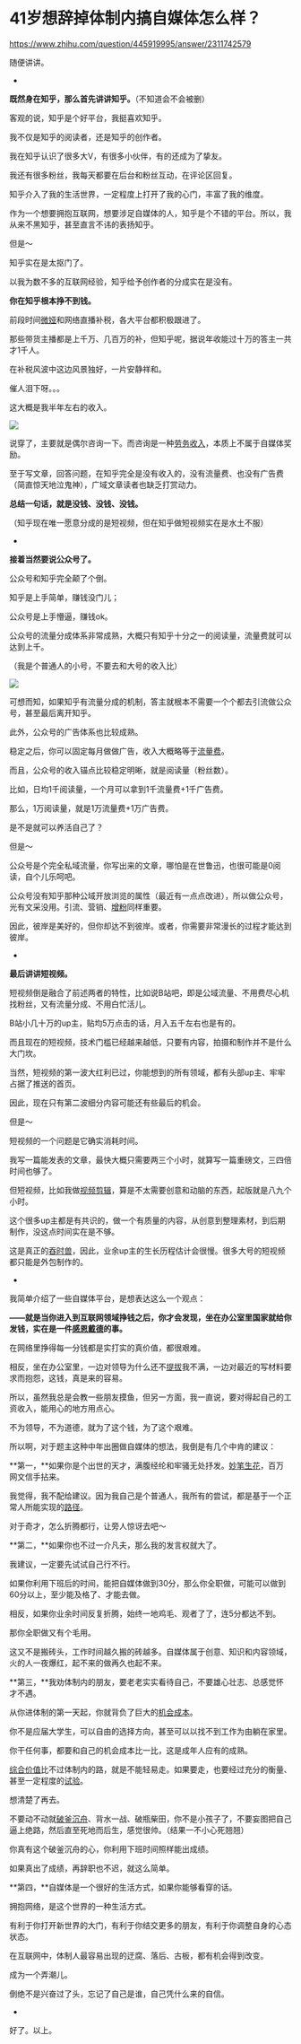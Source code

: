 # 41岁想辞掉体制内搞自媒体怎么样？

https://www.zhihu.com/question/445919995/answer/2311742579

随便讲讲。

-

**既然身在知乎，那么首先讲讲知乎。**（不知道会不会被删）

客观的说，知乎是个好平台，我挺喜欢知乎。

我不仅是知乎的阅读者，还是知乎的创作者。

我在知乎认识了很多大V，有很多小伙伴，有的还成为了挚友。

我还有很多粉丝，我每天都要在后台和粉丝互动，在评论区回复。

知乎介入了我的生活世界，一定程度上打开了我的心门，丰富了我的维度。

作为一个想要拥抱互联网，想要涉足自媒体的人，知乎是个不错的平台。所以，我从来不黑知乎，甚至直言不讳的表扬知乎。

但是～

知乎实在是太抠门了。

以我为数不多的互联网经验，知乎给予创作者的分成实在是没有。

**你在知乎根本挣不到钱。**

前段时间[微娅](https://www.zhihu.com/search?q=%E5%BE%AE%E5%A8%85&search_source=Entity&hybrid_search_source=Entity&hybrid_search_extra=%7B%22sourceType%22%3A%22answer%22%2C%22sourceId%22%3A2311742579%7D)和网络直播补税，各大平台都积极跟进了。

那些带货主播都是上千万、几百万的补，但知乎呢，据说年收能过十万的答主一共才1千人。

在补税风波中这边风景独好，一片安静祥和。

催人泪下呀。。。

这大概是我半年左右的收入。

![](https://picx.zhimg.com/50/v2-88acaa83bfad49f98d44fc0ad360ecfb_720w.jpg?source=1940ef5c)

说穿了，主要就是偶尔咨询一下。而咨询是一种[劳务收入](https://www.zhihu.com/search?q=%E5%8A%B3%E5%8A%A1%E6%94%B6%E5%85%A5&search_source=Entity&hybrid_search_source=Entity&hybrid_search_extra=%7B%22sourceType%22%3A%22answer%22%2C%22sourceId%22%3A2311742579%7D)，本质上不属于自媒体奖励。

至于写文章，回答问题，在知乎完全是没有收入的，没有流量费、也没有广告费（简直惊天地泣鬼神），广域文章读者也缺乏打赏动力。

**总结一句话，就是没钱、没钱、没钱。**

（知乎现在唯一愿意分成的是短视频，但在知乎做短视频实在是水土不服）

-

**接着当然要说公众号了。**

公众号和知乎完全颠了个倒。

知乎是上手简单，赚钱没门儿；

公众号是上手懵逼，赚钱ok。

公众号的流量分成体系非常成熟，大概只有知乎十分之一的阅读量，流量费就可以达到上千。

（我是个普通人的小号，不要去和大号的收入比）

![](https://pic1.zhimg.com/50/v2-476366db80fc86842d91fcd069081f53_720w.jpg?source=1940ef5c)

可想而知，如果知乎有流量分成的机制，答主就根本不需要一个个都去引流做公众号，甚至最后离开知乎。

此外，公众号的广告体系也比较成熟。

稳定之后，你可以固定每月做做广告，收入大概略等于[流量费](https://www.zhihu.com/search?q=%E6%B5%81%E9%87%8F%E8%B4%B9&search_source=Entity&hybrid_search_source=Entity&hybrid_search_extra=%7B%22sourceType%22%3A%22answer%22%2C%22sourceId%22%3A2311742579%7D)。

而且，公众号的收入锚点比较稳定明晰，就是阅读量（粉丝数）。

比如，日均1千阅读量，一个月可以拿到1千流量费+1千广告费。

那么，1万阅读量，就是1万流量费+1万广告费。

是不是就可以养活自己了？

但是～

公众号是个完全私域流量，你写出来的文章，哪怕是在世鲁迅，也很可能是0阅读，自个儿乐呵吧。

公众号没有知乎那种公域开放浏览的属性（最近有一点点改进），所以做公众号，光有文采没用。引流、营销、[增粉](https://www.zhihu.com/search?q=%E5%A2%9E%E7%B2%89&search_source=Entity&hybrid_search_source=Entity&hybrid_search_extra=%7B%22sourceType%22%3A%22answer%22%2C%22sourceId%22%3A2311742579%7D)同样重要。

因此，彼岸是美好的，但你却达不到彼岸。或者，你需要非常漫长的过程才能达到彼岸。

-

**最后讲讲短视频。**

短视频倒是融合了前述两者的特性，比如说B站吧，即是公域流量、不用费尽心机找粉丝，又有流量分成、不用白忙活儿。

B站小几十万的up主，贴均5万点击的话，月入五千左右也是有的。

而且现在的短视频，技术门槛已经越来越低，只要有内容，拍摄和制作并不是什么大门坎。

当然，短视频的第一波大红利已过，你能想到的所有领域，都有头部up主、牢牢占据了推送的首页。

因此，现在只有第二波细分内容可能还有些最后的机会。

但是～

短视频的一个问题是它确实消耗时间。

我写一篇能发表的文章，最快大概只需要两三个小时，就算写一篇重磅文，三四倍时间也够了。

但短视频，比如我做[视频剪辑](https://www.zhihu.com/search?q=%E8%A7%86%E9%A2%91%E5%89%AA%E8%BE%91&search_source=Entity&hybrid_search_source=Entity&hybrid_search_extra=%7B%22sourceType%22%3A%22answer%22%2C%22sourceId%22%3A2311742579%7D)，算是不太需要创意和动脑的东西，起版就是八九个小时。

这个很多up主都是有共识的，做一个有质量的内容，从创意到整理素材，到后期制作，没这点时间实在是不够。

这是真正的[吞时兽](https://www.zhihu.com/search?q=%E5%90%9E%E6%97%B6%E5%85%BD&search_source=Entity&hybrid_search_source=Entity&hybrid_search_extra=%7B%22sourceType%22%3A%22answer%22%2C%22sourceId%22%3A2311742579%7D)，因此，业余up主的生长历程估计会很慢。很多大号的短视频都只能是外包制作的。

-

我简单介绍了一些自媒体平台，是想表达这么一个观点：

**——就是当你进入到互联网领域挣钱之后，你才会发现，坐在办公室里国家就给你发钱，实在是一件[感恩戴德](https://www.zhihu.com/search?q=%E6%84%9F%E6%81%A9%E6%88%B4%E5%BE%B7&search_source=Entity&hybrid_search_source=Entity&hybrid_search_extra=%7B%22sourceType%22%3A%22answer%22%2C%22sourceId%22%3A2311742579%7D)的事。**

在网络里挣得每一分钱都是实打实的真价值，都很艰难。

相反，坐在办公室里，一边对领导为什么还不[提拔](https://www.zhihu.com/search?q=%E6%8F%90%E6%8B%94&search_source=Entity&hybrid_search_source=Entity&hybrid_search_extra=%7B%22sourceType%22%3A%22answer%22%2C%22sourceId%22%3A2311742579%7D)我不满，一边对最近的写材料要求而抱怨，这钱，真是来的容易。

所以，虽然我总是会教一些朋友摸鱼，但另一方面，我一直说，要对得起自己的工资收入，能用心的地方用点心。

不为领导，不为道德，就为了这个钱，为了这个艰难。

所以啊，对于题主这种中年出圈做自媒体的想法，我倒是有几个中肯的建议：

**第一，**如果你是个出世的天才，满腹经纶和牢骚无处抒发。[妙笔生花](https://www.zhihu.com/search?q=%E5%A6%99%E7%AC%94%E7%94%9F%E8%8A%B1&search_source=Entity&hybrid_search_source=Entity&hybrid_search_extra=%7B%22sourceType%22%3A%22answer%22%2C%22sourceId%22%3A2311742579%7D)，百万网文信手拈来。

我觉得，我不配给建议。因为我自己是个普通人，我所有的尝试，都是基于一个正常人所能实现的[路径](https://www.zhihu.com/search?q=%E8%B7%AF%E5%BE%84&search_source=Entity&hybrid_search_source=Entity&hybrid_search_extra=%7B%22sourceType%22%3A%22answer%22%2C%22sourceId%22%3A2311742579%7D)。

对于奇才，怎么折腾都行，让旁人惊讶去吧～

**第二，**如果你也不过一介凡夫，那么我的发言权就大了。

我建议，一定要先试试自己行不行。

如果你利用下班后的时间，能把自媒体做到30分，那么你全职做，可能可以做到60分以上，至少能及格了、才能去做。

相反，如果你业余时间反复折腾，始终一地鸡毛、观者了了，连5分都达不到。

那你全职做又有个毛用。

这又不是搬砖头，工作时间越久搬的砖越多。自媒体属于创意、知识和内容领域，火的人一夜爆红，起不来的做再久也起不来。

**第三，**我劝体制内的朋友，要老老实实看待自己，不要雄心壮志、总感觉怀才不遇。

从你进体制的第一天起，你就背负了巨大的[机会成本](https://www.zhihu.com/search?q=%E6%9C%BA%E4%BC%9A%E6%88%90%E6%9C%AC&search_source=Entity&hybrid_search_source=Entity&hybrid_search_extra=%7B%22sourceType%22%3A%22answer%22%2C%22sourceId%22%3A2311742579%7D)。

你不是应届大学生，可以自由的选择方向，甚至可以以找不到工作为由躺在家里。

你干任何事，都要和自己的机会成本比一比，这是成年人应有的成熟。

[综合价值](https://www.zhihu.com/search?q=%E7%BB%BC%E5%90%88%E4%BB%B7%E5%80%BC&search_source=Entity&hybrid_search_source=Entity&hybrid_search_extra=%7B%22sourceType%22%3A%22answer%22%2C%22sourceId%22%3A2311742579%7D)比不过体制内的路，就是不能轻易走。如果要走，也要经过充分的衡量、甚至一定程度的[试验](https://www.zhihu.com/search?q=%E8%AF%95%E9%AA%8C&search_source=Entity&hybrid_search_source=Entity&hybrid_search_extra=%7B%22sourceType%22%3A%22answer%22%2C%22sourceId%22%3A2311742579%7D)。

想清楚了再去。

不要动不动就[破釜沉舟](https://www.zhihu.com/search?q=%E7%A0%B4%E9%87%9C%E6%B2%89%E8%88%9F&search_source=Entity&hybrid_search_source=Entity&hybrid_search_extra=%7B%22sourceType%22%3A%22answer%22%2C%22sourceId%22%3A2311742579%7D)、背水一战、破瓶柴田，你不是小孩子了，不要妄图把自己逼上绝路，然后直至死地而后生，感觉很帅。（结果一不小心死翘翘）

你真有这个破釜沉舟的心，你利用下班时间照样能出成绩。

如果真出了成绩，再辞职也不迟，就这么简单。

**第四，**自媒体是一个很好的生活方式，如果你能够看穿的话。

拥抱网络，是这个世界的一种生活方式。

有利于你打开新世界的大门，有利于你结交更多的朋友，有利于你调整自身的心态状态。

在互联网中，体制人最容易出现的迂腐、落后、古板，都有机会得到改变。

成为一个弄潮儿。

倒绝不是兴奋过了头，忘记了自己是谁，自己凭什么来的自信。

-

好了。以上。